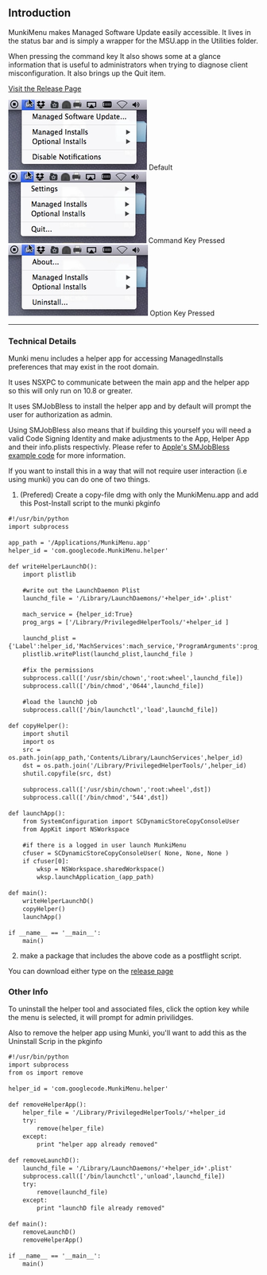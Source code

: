 ## Introduction
MunkiMenu makes Managed Software Update easily accessible.  It lives in the status bar and is simply a wrapper for the MSU.app in the Utilities folder. 

When pressing the command key It also shows some at a glance information that is useful to administrators when trying to diagnose client misconfiguration. It also brings up the Quit item.


[Visit the Release Page](https://github.com/eahrold/MunkiMenu/releases)

![default][default] Default  
![Command Key Pressed][commandKey] Command Key Pressed  
![Option Key Pressed][optionKey] Option Key Pressed  



----
### Technical Details 
Munki menu includes a helper app for accessing ManagedInstalls preferences that may exist in the root domain.  

It uses NSXPC to communicate between the main app and the helper app so this will only run on 10.8 or greater.

It uses SMJobBless to install the helper app and by default will prompt the user for authorization as admin. 

Using SMJobBless also means that  if building this yourself you will need a valid Code Signing Identity and make adjustments to the App, Helper App and their info.plists respectivly. Please refer to [Apple's SMJobBless example code](https://developer.apple.com/library/mac/samplecode/SMJobBless/Listings/ReadMe_txt.html  ) for more information.

If you want to install this in a way that will not require user interaction (i.e using munki) you can do one of two things.  

1. (Prefered) Create a copy-file dmg with only the MunkiMenu.app and add this Post-Install script  to the munki pkginfo

```
#!/usr/bin/python
import subprocess

app_path = '/Applications/MunkiMenu.app'
helper_id = 'com.googlecode.MunkiMenu.helper'

def writeHelperLaunchD():
    import plistlib
    
    #write out the LaunchDaemon Plist
    launchd_file = '/Library/LaunchDaemons/'+helper_id+'.plist'
    
    mach_service = {helper_id:True}
    prog_args = ['/Library/PrivilegedHelperTools/'+helper_id ]
    
    launchd_plist = {'Label':helper_id,'MachServices':mach_service,'ProgramArguments':prog_args}
    plistlib.writePlist(launchd_plist,launchd_file )

    #fix the permissions 
    subprocess.call(['/usr/sbin/chown','root:wheel',launchd_file])
    subprocess.call(['/bin/chmod','0644',launchd_file])
    
    #load the launchD job
    subprocess.call(['/bin/launchctl','load',launchd_file])

def copyHelper():
    import shutil
    import os
    src = os.path.join(app_path,'Contents/Library/LaunchServices',helper_id)
    dst = os.path.join('/Library/PrivilegedHelperTools/',helper_id)
    shutil.copyfile(src, dst)
    
    subprocess.call(['/usr/sbin/chown','root:wheel',dst])
    subprocess.call(['/bin/chmod','544',dst])
    
def launchApp():
    from SystemConfiguration import SCDynamicStoreCopyConsoleUser
    from AppKit import NSWorkspace
    
    #if there is a logged in user launch MunkiMenu
    cfuser = SCDynamicStoreCopyConsoleUser( None, None, None )
    if cfuser[0]:
        wksp = NSWorkspace.sharedWorkspace()
        wksp.launchApplication_(app_path)
    
def main():
    writeHelperLaunchD()
    copyHelper()
    launchApp()
    
if __name__ == '__main__':
    main()
```

2. make a package that includes the above code as a postflight script.

You can download either type on the [release page](https://github.com/eahrold/MunkiMenu/releases)

### Other Info 
To uninstall the helper tool and associated files, click the option key while the menu is selected, it will prompt for admin privilidges.

Also to remove the helper app using Munki, you'll want to add this as the Uninstall Scrip in the pkginfo
```
#!/usr/bin/python
import subprocess
from os import remove

helper_id = 'com.googlecode.MunkiMenu.helper'

def removeHelperApp():
    helper_file = '/Library/PrivilegedHelperTools/'+helper_id
    try:
        remove(helper_file)
    except:
        print "helper app already removed"
        
def removeLaunchD():
    launchd_file = '/Library/LaunchDaemons/'+helper_id+'.plist'
    subprocess.call(['/bin/launchctl','unload',launchd_file])
    try:
        remove(launchd_file)
    except:
        print "launchD file already removed"
        
def main():
    removeLaunchD()
    removeHelperApp()

if __name__ == '__main__':
    main()
    
```


[default]:./docs/default.png
[commandKey]:./docs/commandKey.png
[optionKey]:./docs/optionKey.png
